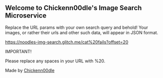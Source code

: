 ## Welcome to Chickenn00dle's Image Search Microservice

Replace the URL params with your own search query and behold! Your images, or rather their urls and other such data, will appear in JSON format.

https://noodles-img-search.glitch.me/cat%20fails?offset=20

IMPORTANT!

Please replace any spaces in your URL with %20.

Made by [Chickenn00dle](https://twitter.com/ChickenN00dle)
